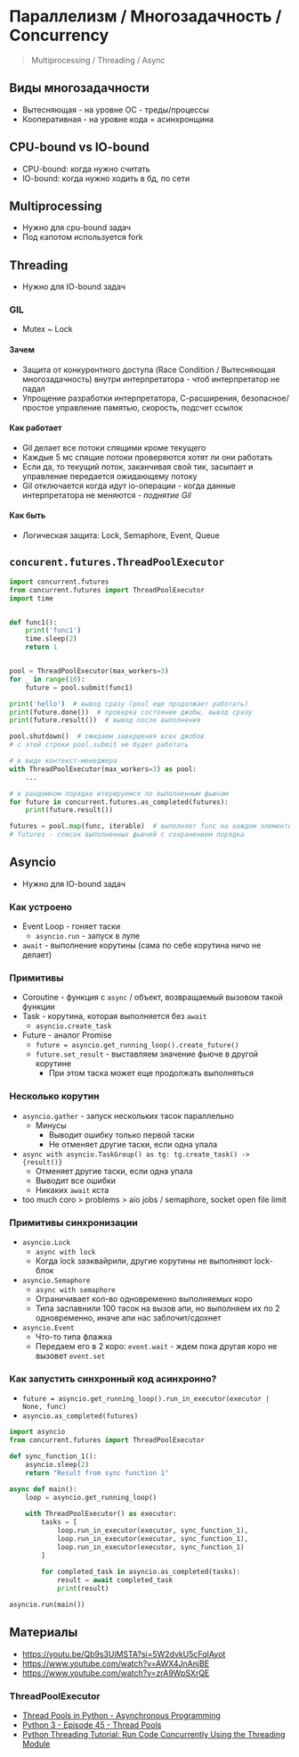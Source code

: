 # Параллелизм / Многозадачность / Concurrency

> Multiprocessing / Threading / Async


## Виды многозадачности

- Вытесняющая - на уровне ОС - треды/процессы
- Кооперативная - на уровне кода = асинхронщина

## CPU-bound vs IO-bound

- CPU-bound: когда нужно считать
- IO-bound: когда нужно ходить в бд, по сети


## Multiprocessing

- Нужно для cpu-bound задач
- Под капотом используется fork

## Threading

- Нужно для IO-bound задач

### GIL

- Mutex ~ Lock

#### Зачем

- Защита от конкурентного доступа (Race Condition / Вытесняющая многозадачность) внутри интерпретатора - чтоб
  интерпретатор не падал
- Упрощение разработки интерпретатора, С-расширения, безопасное/простое управление памятью, скорость, подсчет ссылок

#### Как работает

- Gil делает все потоки спящими кроме текущего
- Каждые 5 мс спящие потоки проверяются хотят ли они работать
- Если да, то текущий поток, заканчивая свой тик, засыпает и управление передается ожидающему потоку
- Gil отключается когда идут io-операции - когда данные интерпретатора не меняются - *поднятие Gil*

#### Как быть

- Логическая защита: Lock, Semaphore, Event, Queue

## `concurent.futures.ThreadPoolExecutor`

```python
import concurrent.futures
from concurrent.futures import ThreadPoolExecutor
import time


def func1():
    print('func1')
    time.sleep(2)
    return 1


pool = ThreadPoolExecutor(max_workers=3)
for _ in range(10):
    future = pool.submit(func1)

print('hello')  # вывод сразу (pool еще продолжает работать)
print(future.done())  # проверка состояние джобы, вывод сразу
print(future.result())  # вывод после выполнения

pool.shutdown()  # ожидаем завершения всех джобов
# с этой строки pool.submit не будет работать

# в виде контекст-менеджера
with ThreadPoolExecutor(max_workers=3) as pool:
    ...

# в рандомном порядке итерируемся по выполненным фьючам
for future in concurrent.futures.as_completed(futures):
    print(future.result())

futures = pool.map(func, iterable)  # выполняет func на каждом элементе iterable
# futures - список выполненных фьючей с сохранением порядка
```

## Asyncio

- Нужно для IO-bound задач

### Как устроено

- Event Loop - гоняет таски
    - `asyncio.run` - запуск в лупе
- `await` - выполнение корутины (сама по себе корутина ничо не делает)

### Примитивы

- Coroutine - функция с `async`  / объект, возвращаемый вызовом такой функции
- Task - корутина, которая выполняется без `await`
    - `asyncio.create_task`
- Future - аналог Promise
    - `future = asyncio.get_running_loop().create_future()`
    - `future.set_result` - выставляем значение фьюче в другой корутине
        - При этом таска может еще продолжать выполняться

### Несколько корутин

- `asyncio.gather` - запуск нескольких тасок параллельно
    - Минусы
        - Выводит ошибку только первой таски
        - Не отменяет другие таски, если одна упала
- `async with asyncio.TaskGroup() as tg: tg.create_task() -> {result()}`
    - Отменяет другие таски, если одна упала
    - Выводит все ошибки
    - Никаких `await` кста
- too much coro > problems > aio jobs / semaphore, socket open file limit

### Примитивы синхронизации

- `asyncio.Lock`
    - `async with lock`
    - Когда lock заэквайрили, другие корутины не выполняют lock-блок
- `asyncio.Semaphore`
    - `async with semaphore`
    - Ограничивает кол-во одновременно выполняемых коро
    - Типа заспавнили 100 тасок на вызов апи, но выполняем их по 2 одновременно, иначе апи нас заблочит/сдохнет
- `asyncio.Event`
    - Что-то типа флажка
    - Передаем его в 2 коро: `event.wait` - ждем пока другая коро не вызовет `event.set`

### Как запустить синхронный код асинхронно?

- `future = asyncio.get_running_loop().run_in_executor(executor | None, func)`
- `asyncio.as_completed(futures)`

```python
import asyncio
from concurrent.futures import ThreadPoolExecutor

def sync_function_1():
    asyncio.sleep(2)
    return "Result from sync function 1"

async def main():
    loop = asyncio.get_running_loop()
    
    with ThreadPoolExecutor() as executor:
        tasks = [
            loop.run_in_executor(executor, sync_function_1),
            loop.run_in_executor(executor, sync_function_1),
            loop.run_in_executor(executor, sync_function_1)
        ]
        
        for completed_task in asyncio.as_completed(tasks):
            result = await completed_task
            print(result)

asyncio.run(main())
```



## Материалы

- https://youtu.be/Qb9s3UiMSTA?si=5W2dvkU5cFqIAyot
- https://www.youtube.com/watch?v=AWX4JnAnjBE
- https://www.youtube.com/watch?v=zrA9WpSXrQE

### ThreadPoolExecutor

- [Thread Pools in Python - Asynchronous Programming](https://youtu.be/2Koubj0fF9U?si=_V7VHM13l-r5JMYj)
- [Python 3 - Episode 45 - Thread Pools](https://www.youtube.com/watch?v=BagTTT7l1pU)
- [Python Threading Tutorial: Run Code Concurrently Using the Threading Module](https://www.youtube.com/watch?v=IEEhzQoKtQU)